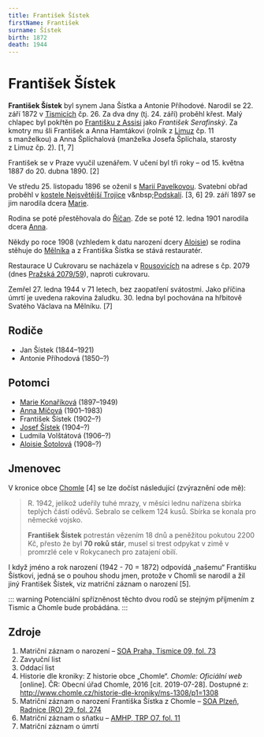 ```yaml
---
title: František Šístek
firstName: František
surname: Šístek
birth: 1872
death: 1944
---
```

# František Šístek

**František Šístek** byl synem Jana Šístka a Antonie Příhodové. Narodil se 22. září 1872 v [Tismicích](https://cs.wikipedia.org/wiki/Tismice) čp. 26. Za dva dny (tj. 24. září) proběhl křest. Malý chlapec byl pokřtěn po [Františku z Assisi](https://cs.wikipedia.org/wiki/Franti%C5%A1ek_z_Assisi) jako *František Serafinský*. Za kmotry mu šli František a Anna Hamtákovi (rolník z [Limuz](https://cs.wikipedia.org/wiki/Limuzy) čp. 11 s&nbsp;manželkou) a Anna Šplíchalová (manželka Josefa Šplíchala, starosty z&nbsp;Limuz čp. 2). [1, 7]

František se v Praze vyučil uzenářem. V učení byl tři roky – od 15. května 1887 do 20. dubna 1890. [2]

<Photo src="SCAN0015.jpg" alt="František Šístek (nedatováno, Praha)" size="md" />

Ve středu 25. listopadu 1896 se oženil s&nbsp;[Marií Pavelkovou](pavelkova-marie-1872.md). Svatební obřad proběhl v [kostele Nejsvětější Trojice](https://cs.wikipedia.org/wiki/Kostel_Nejsv%C4%9Bt%C4%9Bj%C5%A1%C3%AD_Trojice_(Praha,_Trojick%C3%A1_ulice)) v&nbsp;[Podskalí](https://cs.wikipedia.org/wiki/Podskal%C3%AD_(Praha)). [3, 6] 29. září 1897 se jim narodila dcera [Marie](sistkova-marie-1897.md).

Rodina se poté přestěhovala do [Říčan](https://cs.wikipedia.org/wiki/%C5%98%C3%AD%C4%8Dany). Zde se poté 12. ledna 1901 narodila dcera [Anna](sistkova-anna-1901.md).

Někdy po roce 1908 (vzhledem k datu narození dcery [Aloisie](sistkova-aloisie-1908.md)) se rodina stěhuje do [Mělníka](https://cs.wikipedia.org/wiki/M%C4%9Bln%C3%ADk) a z&nbsp;Františka Šístka se stává restauratér.

<Photo src="sistek-frantisek.jpg" alt="František Šístek (nedatováno)" size="md" />

Restaurace U Cukrovaru se nacházela v [Rousovicích](https://cs.wikipedia.org/wiki/Rousovice) na adrese s čp. 2079 (dnes [Pražská 2079/59](https://goo.gl/maps/Tt1jALNJgpswHNSB6)), naproti cukrovaru.

<Photo src="img_0507.jpg" alt="Restaurace U Cukrovaru (1930)" />

<Photo src="sistek-frantisek-1939.jpg" alt="František Šístek (1939)" size="md" />

Zemřel 27. ledna 1944 v 71 letech, bez zaopatření svátostmi. Jako příčina úmrtí je uvedena rakovina žaludku. 30. ledna byl pochována na hřbitově Svatého Václava na Mělníku. [7]


## Rodiče

* Jan Šístek (1844–1921)
* Antonie Příhodová (1850–?)


## Potomci

* [Marie Konaříková](sistkova-marie-1897.md) (1897–1949)
* [Anna Míčová](sistkova-anna-1901.md) (1901–1983)
* František Šístek (1902–?)
* [Josef Šístek](sistek-josef-1904.md) (1904–?)
* Ludmila Volštátová (1906–?)
* [Aloisie Šotolová](sistkova-aloisie-1908.md) (1908–?)

## Jmenovec

V kronice obce [Chomle](https://cs.wikipedia.org/wiki/Chomle) [4] se lze dočíst následující (zvýraznění ode mě):

> R. 1942, jelikož udeřily tuhé mrazy, v měsíci lednu nařízena sbírka teplých částí oděvů. Sebralo se celkem 124 kusů. Sbírka se konala pro německé vojsko.
>
> **František Šístek** potrestán vězením 18 dnů a peněžitou pokutou 2200 Kč, přesto že byl **70 roků stár**, musel si trest odpykat v zimě v promrzlé cele v Rokycanech pro zatajení obilí.

I když jméno a rok narození (1942 - 70 = 1872) odpovídá „našemu“ Františku Šístkovi, jedná se o pouhou shodu jmen, protože v Chomli se narodil a žil jiný František Šístek, viz matriční záznam o narození [5].

::: warning
Potenciální spřízněnost těchto dvou rodů se stejným příjmením z Tismic a Chomle bude probádána.
:::

## Zdroje

1. Matriční záznam o narození – [SOA Praha, Tismice 09, fol. 73](http://ebadatelna.soapraha.cz/d/10393/74)
2. Zavyuční list
3. Oddací list
4. Historie dle kroniky: Z historie obce „Chomle“. *Chomle: Oficiální web* \[online]. ČR: Obecní úřad Chomle, 2016 \[cit. 2019-07-28]. Dostupné z: <http://www.chomle.cz/historie-dle-kroniky/ms-1308/p1=1308>
5. Matriční záznam o narození Františka Šístka z Chomle – [SOA Plzeň, Radnice (RO) 29, fol. 274](http://www.portafontium.eu/iipimage/30067815/radnice-ro-29_2770-n)
6. Matriční záznam o sňatku – [AMHP, TRP O7, fol. 11](http://katalog.ahmp.cz/pragapublica/permalink?xid=1F1A863F451F4D62890D7A0D83926838&scan=15#scan15)
7. Matriční záznam o úmrtí